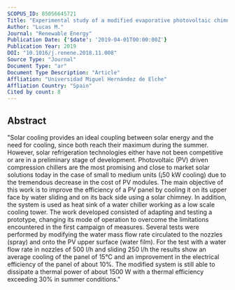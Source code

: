 ```yaml
---
SCOPUS_ID: 85056645721
Title: "Experimental study of a modified evaporative photovoltaic chimney including water sliding"
Author: "Lucas M."
Journal: "Renewable Energy"
Publication Date: {'$date': '2019-04-01T00:00:00Z'}
Publication Year: 2019
DOI: "10.1016/j.renene.2018.11.008"
Source Type: "Journal"
Document Type: "ar"
Document Type Description: "Article"
Affliation: "Universidad Miguel Hernández de Elche"
Affliation Country: "Spain"
Cited by count: 8
---
```


## Abstract
"Solar cooling provides an ideal coupling between solar energy and the need for cooling, since both reach their maximum during the summer. However, solar refrigeration technologies either have not been competitive or are in a preliminary stage of development. Photovoltaic (PV) driven compression chillers are the most promising and close to market solar solutions today in the case of small to medium units (¡50 kW cooling) due to the tremendous decrease in the cost of PV modules. The main objective of this work is to improve the efficiency of a PV panel by cooling it on its upper face by water sliding and on its back side using a solar chimney. In addition, the system is used as heat sink of a water chiller working as a low scale cooling tower. The work developed consisted of adapting and testing a prototype, changing its mode of operation to overcome the limitations encountered in the first campaign of measures. Several tests were performed by modifying the water mass flow rate circulated to the nozzles (spray) and onto the PV upper surface (water film). For the test with a water flow rate in nozzles of 500 l/h and sliding 250 l/h the results show an average cooling of the panel of 15°C and an improvement in the electrical efficiency of the panel of about 10%. The modified system is still able to dissipate a thermal power of about 1500 W with a thermal efficiency exceeding 30% in summer conditions."
